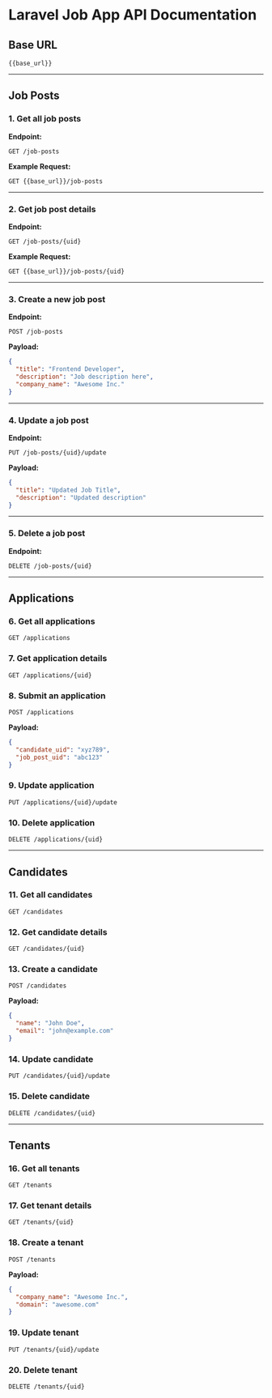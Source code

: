 # Laravel Job App API Documentation

## Base URL
```
{{base_url}}
```

---

## Job Posts

### 1. Get all job posts
**Endpoint:**
```
GET /job-posts
```
**Example Request:**
```
GET {{base_url}}/job-posts
```

---

### 2. Get job post details
**Endpoint:**
```
GET /job-posts/{uid}
```
**Example Request:**
```
GET {{base_url}}/job-posts/{uid}
```

---

### 3. Create a new job post
**Endpoint:**
```
POST /job-posts
```
**Payload:**
```json
{
  "title": "Frontend Developer",
  "description": "Job description here",
  "company_name": "Awesome Inc."
}
```

---

### 4. Update a job post
**Endpoint:**
```
PUT /job-posts/{uid}/update
```
**Payload:**
```json
{
  "title": "Updated Job Title",
  "description": "Updated description"
}
```

---

### 5. Delete a job post
**Endpoint:**
```
DELETE /job-posts/{uid}
```

---

## Applications

### 6. Get all applications
```
GET /applications
```

### 7. Get application details
```
GET /applications/{uid}
```

### 8. Submit an application
```
POST /applications
```
**Payload:**
```json
{
  "candidate_uid": "xyz789",
  "job_post_uid": "abc123"
}
```

### 9. Update application
```
PUT /applications/{uid}/update
```

### 10. Delete application
```
DELETE /applications/{uid}
```

---

## Candidates

### 11. Get all candidates
```
GET /candidates
```

### 12. Get candidate details
```
GET /candidates/{uid}
```

### 13. Create a candidate
```
POST /candidates
```
**Payload:**
```json
{
  "name": "John Doe",
  "email": "john@example.com"
}
```

### 14. Update candidate
```
PUT /candidates/{uid}/update
```

### 15. Delete candidate
```
DELETE /candidates/{uid}
```

---

## Tenants

### 16. Get all tenants
```
GET /tenants
```

### 17. Get tenant details
```
GET /tenants/{uid}
```

### 18. Create a tenant
```
POST /tenants
```
**Payload:**
```json
{
  "company_name": "Awesome Inc.",
  "domain": "awesome.com"
}
```

### 19. Update tenant
```
PUT /tenants/{uid}/update
```

### 20. Delete tenant
```
DELETE /tenants/{uid}
```

